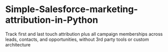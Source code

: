 # Simple-Salesforce-marketing-attribution-in-Python
Track first and last touch attribution plus all campaign memberships across leads, contacts, and opportunities, without 3rd party tools or custom architecture

